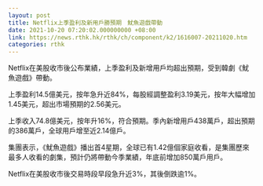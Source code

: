 ```yaml
---
layout: post
title: Netflix上季盈利及新用戶勝預期　魷魚遊戲帶動
date: 2021-10-20 07:20:02.000000000 +08:00
link: https://news.rthk.hk/rthk/ch/component/k2/1616007-20211020.htm
categories: rthk
---
```


Netflix在美股收市後公布業績，上季盈利及新增用戶均超出預期，受到韓劇《魷魚遊戲》帶動。

上季盈利14.5億美元，按年急升近84%，每股經調整盈利3.19美元，按年大幅增加1.45美元，超出市場預期的2.56美元。

上季收入74.8億美元，按年升16%，符合預期。季內新增用戶438萬戶，超出預期的386萬戶，全球用戶增至近2.14億戶。

集團表示，《魷魚遊戲》播出首4星期，全球已有1.42億個家庭收看，是集團歷來最多人收看的劇集，預計仍將帶動今季業績，年底前增加850萬戶用戶。

Netflix在美股收市後交易時段早段急升近3%，其後倒跌逾1%。
